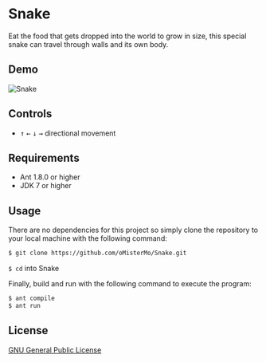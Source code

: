 
# Snake

Eat the food that gets dropped into the world to grow in size, this special snake can travel through walls and its own body.

## Demo

![Snake](https://i.imgur.com/Hpfwlug.png)

## Controls

- <kbd>↑</kbd> <kbd>←</kbd> <kbd>↓</kbd> <kbd>→</kbd> directional movement


## Requirements
- Ant 1.8.0 or higher
-  JDK 7 or higher


## Usage

There are no dependencies for this project so simply clone the repository to your local machine with the following command:

```sh
$ git clone https://github.com/oMisterMo/Snake.git
```
<code>$ cd</code>  into Snake

Finally, build and run with the following command to execute the program:

```sh
$ ant compile
$ ant run
```


## License

[GNU General Public License](http://www.gnu.org/licenses/fdl.txt)


